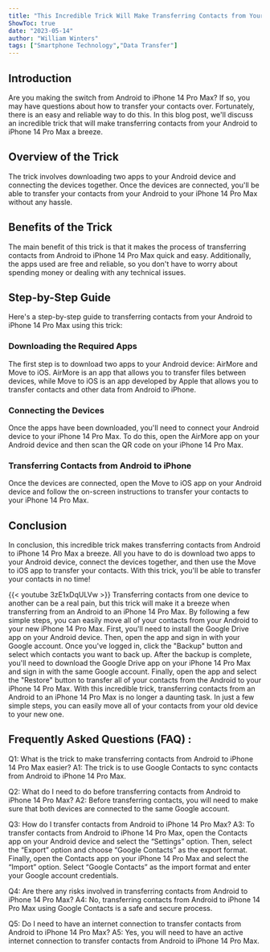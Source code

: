 ```yaml
---
title: "This Incredible Trick Will Make Transferring Contacts from Your Android to iPhone 14 Pro Max a Breeze!"
ShowToc: true 
date: "2023-05-14"
author: "William Winters" 
tags: ["Smartphone Technology","Data Transfer"]
---
```

## Introduction

Are you making the switch from Android to iPhone 14 Pro Max? If so, you may have questions about how to transfer your contacts over. Fortunately, there is an easy and reliable way to do this. In this blog post, we'll discuss an incredible trick that will make transferring contacts from your Android to iPhone 14 Pro Max a breeze. 

## Overview of the Trick

The trick involves downloading two apps to your Android device and connecting the devices together. Once the devices are connected, you'll be able to transfer your contacts from your Android to your iPhone 14 Pro Max without any hassle. 

## Benefits of the Trick

The main benefit of this trick is that it makes the process of transferring contacts from Android to iPhone 14 Pro Max quick and easy. Additionally, the apps used are free and reliable, so you don't have to worry about spending money or dealing with any technical issues. 

## Step-by-Step Guide

Here's a step-by-step guide to transferring contacts from your Android to iPhone 14 Pro Max using this trick: 

### Downloading the Required Apps 

The first step is to download two apps to your Android device: AirMore and Move to iOS. AirMore is an app that allows you to transfer files between devices, while Move to iOS is an app developed by Apple that allows you to transfer contacts and other data from Android to iPhone. 

### Connecting the Devices

Once the apps have been downloaded, you'll need to connect your Android device to your iPhone 14 Pro Max. To do this, open the AirMore app on your Android device and then scan the QR code on your iPhone 14 Pro Max. 

### Transferring Contacts from Android to iPhone 

Once the devices are connected, open the Move to iOS app on your Android device and follow the on-screen instructions to transfer your contacts to your iPhone 14 Pro Max. 

## Conclusion

In conclusion, this incredible trick makes transferring contacts from Android to iPhone 14 Pro Max a breeze. All you have to do is download two apps to your Android device, connect the devices together, and then use the Move to iOS app to transfer your contacts. With this trick, you'll be able to transfer your contacts in no time!

{{< youtube 3zE1xDqULVw >}} 
Transferring contacts from one device to another can be a real pain, but this trick will make it a breeze when transferring from an Android to an iPhone 14 Pro Max. By following a few simple steps, you can easily move all of your contacts from your Android to your new iPhone 14 Pro Max. First, you'll need to install the Google Drive app on your Android device. Then, open the app and sign in with your Google account. Once you've logged in, click the "Backup" button and select which contacts you want to back up. After the backup is complete, you'll need to download the Google Drive app on your iPhone 14 Pro Max and sign in with the same Google account. Finally, open the app and select the "Restore" button to transfer all of your contacts from the Android to your iPhone 14 Pro Max. With this incredible trick, transferring contacts from an Android to an iPhone 14 Pro Max is no longer a daunting task. In just a few simple steps, you can easily move all of your contacts from your old device to your new one.

## Frequently Asked Questions (FAQ) :
Q1: What is the trick to make transferring contacts from Android to iPhone 14 Pro Max easier?
A1: The trick is to use Google Contacts to sync contacts from Android to iPhone 14 Pro Max.

Q2: What do I need to do before transferring contacts from Android to iPhone 14 Pro Max?
A2: Before transferring contacts, you will need to make sure that both devices are connected to the same Google account.

Q3: How do I transfer contacts from Android to iPhone 14 Pro Max?
A3: To transfer contacts from Android to iPhone 14 Pro Max, open the Contacts app on your Android device and select the “Settings” option. Then, select the “Export” option and choose “Google Contacts” as the export format. Finally, open the Contacts app on your iPhone 14 Pro Max and select the “Import” option. Select “Google Contacts” as the import format and enter your Google account credentials.

Q4: Are there any risks involved in transferring contacts from Android to iPhone 14 Pro Max?
A4: No, transferring contacts from Android to iPhone 14 Pro Max using Google Contacts is a safe and secure process.

Q5: Do I need to have an internet connection to transfer contacts from Android to iPhone 14 Pro Max?
A5: Yes, you will need to have an active internet connection to transfer contacts from Android to iPhone 14 Pro Max.


